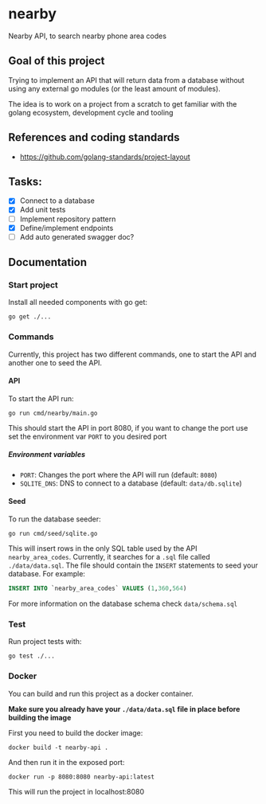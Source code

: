 # nearby
Nearby API, to search nearby phone area codes

## Goal of this project
Trying to implement an API that will return data from a database without using any external go modules 
(or the least amount of modules). 

The idea is to work on a project from a scratch to get familiar with the golang ecosystem, development cycle and tooling 

## References and coding standards
* https://github.com/golang-standards/project-layout

## Tasks:
- [x] Connect to a database
- [x] Add unit tests
- [ ] Implement repository pattern
- [x] Define/implement endpoints
- [ ] Add auto generated swagger doc?

## Documentation
### Start project
Install all needed components with go get:
```shell
go get ./...
```
### Commands
Currently, this project has two different commands, 
one to start the API and another one to seed the API.
#### API
To start the API run:
```shell
go run cmd/nearby/main.go
```
This should start the API in port 8080, if you want to change the
port use set the environment var `PORT` to you desired port

##### Environment variables
* `PORT`: Changes the port where the API will run (default: `8080`)
* `SQLITE_DNS`: DNS to connect to a database (default: `data/db.sqlite`)

#### Seed
To run the database seeder:
```shell
go run cmd/seed/sqlite.go
```
This will insert rows in the only SQL table used by the API `nearby_area_codes`.
Currently, it searches for a `.sql` file called `./data/data.sql`.
The file should contain the `INSERT` statements to seed your database.
For example:
```sql
INSERT INTO `nearby_area_codes` VALUES (1,360,564)
```
For more information on the database schema check `data/schema.sql`

### Test
Run project tests with:
```shell
go test ./...
```


### Docker
You can build and run this project as a docker container.

**Make sure you already have your `./data/data.sql` file in place before building the image**

First you need to build the docker image:
```shell
docker build -t nearby-api .
```

And then run it in the exposed port:
```shell
docker run -p 8080:8080 nearby-api:latest
```

This will run the project in localhost:8080